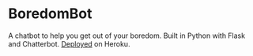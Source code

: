 # BoredomBot
A chatbot to help you get out of your boredom.
Built in Python with Flask and Chatterbot. [Deployed](https://boredombot.herokuapp.com) on Heroku.
